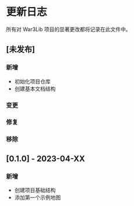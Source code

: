 # 更新日志

所有对 War3Lib 项目的显著更改都将记录在此文件中。

## [未发布]

### 新增
- 初始化项目仓库
- 创建基本文档结构

### 变更

### 修复

### 移除

## [0.1.0] - 2023-04-XX

### 新增
- 创建项目基础结构
- 添加第一个示例地图
